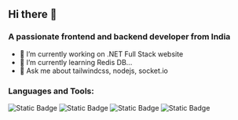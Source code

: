 ## Hi there 👋

<!--
**RKY2023/Rky2023** is a ✨ _special_ ✨ repository because its `README.md` (this file) appears on your GitHub profile.

Here are some ideas to get you started:

- 👯 I’m looking to collaborate on ...
- 🤔 I’m looking for help with ...
- 😄 Pronouns: ...
- ⚡ Fun fact: ...
- 📫 How to reach me 
-->
### A passionate frontend and backend developer from India

- 🔭 I’m currently working on .NET Full Stack website
- 🌱 I’m currently learning Redis DB...
- 💬 Ask me about tailwindcss, nodejs, socket.io 

### Languages and Tools:
![Static Badge](https://img.shields.io/badge/React-61DBFB?style=for-the-badge&logo=React&logoColor=61DFDB&labelColor=black)
![Static Badge](https://img.shields.io/badge/Express%20Js-61DBFB?style=for-the-badge&logo=EXPRESS&logoColor=61DFDB&labelColor=black)
![Static Badge](https://img.shields.io/badge/Tailwind%20css-009dc4?style=for-the-badge&logo=tailwindcss&logoColor=61DFDB&labelColor=black)
![Static Badge](https://img.shields.io/badge/javascript-F0DB4F?style=for-the-badge&logo=javascript&labelColor=black)


